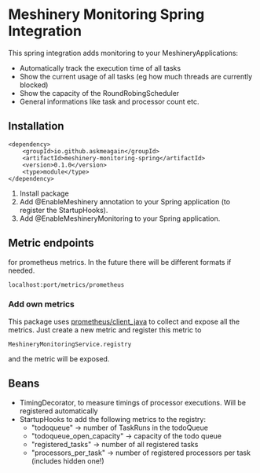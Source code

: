 # Meshinery Monitoring Spring Integration

This spring integration adds monitoring to your MeshineryApplications:

* Automatically track the execution time of all tasks
* Show the current usage of all tasks (eg how much threads are currently blocked)
* Show the capacity of the RoundRobingScheduler
* General informations like task and processor count etc.

## Installation

    <dependency>
        <groupId>io.github.askmeagain</groupId>
        <artifactId>meshinery-monitoring-spring</artifactId>
        <version>0.1.0</version>
        <type>module</type>
    </dependency>

1. Install package
2. Add @EnableMeshinery annotation to your Spring application (to register the StartupHooks).
3. Add @EnableMeshineryMonitoring to your Spring application.

## Metric endpoints

for prometheus metrics. In the future there will be different formats if needed.

    localhost:port/metrics/prometheus

### Add own metrics

This package uses [prometheus/client_java](https://github.com/prometheus/client_java) to collect and expose all the
metrics. Just create a new metric
and register this metric to 

    MeshineryMonitoringService.registry

and the metric will be exposed.

## Beans

* TimingDecorator, to measure timings of processor executions. Will be registered automatically 
* StartupHooks to add the following metrics to the registry:
  * "todoqueue" -> number of TaskRuns in the todoQueue
  * "todoqueue_open_capacity" -> capacity of the todo queue
  * "registered_tasks" -> number of all registered tasks
  * "processors_per_task" -> number of registered processors per task (includes hidden one!)